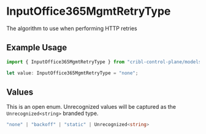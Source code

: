# InputOffice365MgmtRetryType

The algorithm to use when performing HTTP retries

## Example Usage

```typescript
import { InputOffice365MgmtRetryType } from "cribl-control-plane/models/operations";

let value: InputOffice365MgmtRetryType = "none";
```

## Values

This is an open enum. Unrecognized values will be captured as the `Unrecognized<string>` branded type.

```typescript
"none" | "backoff" | "static" | Unrecognized<string>
```